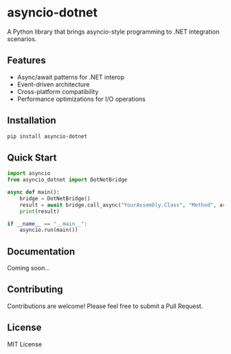 # asyncio-dotnet

A Python library that brings asyncio-style programming to .NET integration scenarios.

## Features

- Async/await patterns for .NET interop
- Event-driven architecture
- Cross-platform compatibility
- Performance optimizations for I/O operations

## Installation

```bash
pip install asyncio-dotnet
```

## Quick Start

```python
import asyncio
from asyncio_dotnet import DotNetBridge

async def main():
    bridge = DotNetBridge()
    result = await bridge.call_async("YourAssembly.Class", "Method", args)
    print(result)

if __name__ == "__main__":
    asyncio.run(main())
```

## Documentation

Coming soon...

## Contributing

Contributions are welcome! Please feel free to submit a Pull Request.

## License

MIT License
